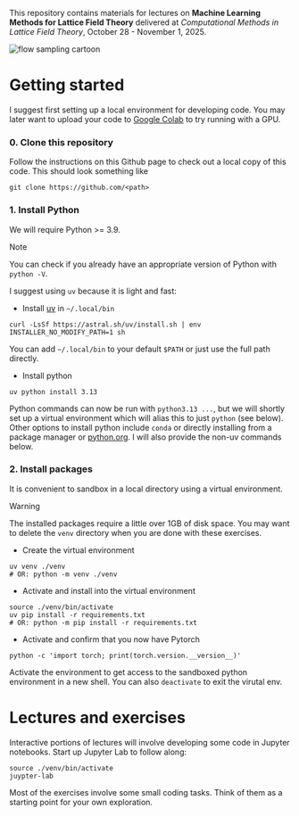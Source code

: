 This repository contains materials for lectures on
**Machine Learning Methods for Lattice Field Theory**
delivered at
_Computational Methods in Lattice Field Theory_, October 28 - November 1, 2025.

![flow sampling cartoon](./figs/flow_direct_sampling.jpg)

# Getting started
I suggest first setting up a local environment for developing code. You may
later want to upload your code to [Google Colab](https://colab.research.google.com)
to try running with a GPU.

### 0. Clone this repository
Follow the instructions on this Github page to check out a local copy of this code. This should look something like
```
git clone https://github.com/<path>
```

### 1. Install Python
We will require Python >= 3.9.

> [!note]
> You can check if you already have an appropriate version of Python with
> `python -V`.

I suggest using `uv` because it is light and fast:
  
  * Install [uv](https://docs.astral.sh/uv/getting-started/installation/) in `~/.local/bin`
  ```
  curl -LsSf https://astral.sh/uv/install.sh | env INSTALLER_NO_MODIFY_PATH=1 sh
  ```

You can add `~/.local/bin` to your default `$PATH` or just use the full path directly.
  
  * Install python
  ```
  uv python install 3.13
  ```

Python commands can now be run with `python3.13 ...`, but we will shortly set up
a virtual environment which will alias this to just `python` (see below). Other
options to install python include `conda` or directly installing from a package
manager or [python.org](http://python.org). I will also provide the non-uv
commands below.

### 2. Install packages
It is convenient to sandbox in a local directory using a virtual environment.

> [!warning]
> The installed packages require a little over 1GB of disk space. You may want
> to delete the `venv` directory when you are done with these exercises.
  
  * Create the virtual environment
  ```
  uv venv ./venv
  # OR: python -m venv ./venv
  ```

  * Activate and install into the virtual environment
  ```
  source ./venv/bin/activate
  uv pip install -r requirements.txt
  # OR: python -m pip install -r requirements.txt
  ```

  * Activate and confirm that you now have Pytorch
  ```
  python -c 'import torch; print(torch.version.__version__)'
  ```

Activate the environment to get access to the sandboxed python environment in a
new shell. You can also `deactivate` to exit the virutal env.


# Lectures and exercises
Interactive portions of lectures will involve developing some code in Jupyter
notebooks. Start up Jupyter Lab to follow along:
```
source ./venv/bin/activate
juypter-lab
```

Most of the exercises involve some small coding tasks. Think of them as a
starting point for your own exploration.
